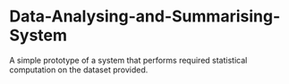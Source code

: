 # Data-Analysing-and-Summarising-System
A simple prototype of a system that performs required statistical computation on the dataset provided.
